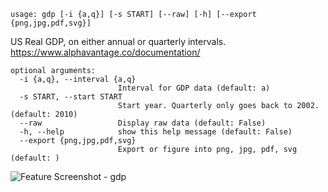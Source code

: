 ```
usage: gdp [-i {a,q}] [-s START] [--raw] [-h] [--export {png,jpg,pdf,svg}]
```

US Real GDP, on either annual or quarterly intervals. https://www.alphavantage.co/documentation/

```
optional arguments:
  -i {a,q}, --interval {a,q}
                        Interval for GDP data (default: a)
  -s START, --start START
                        Start year. Quarterly only goes back to 2002. (default: 2010)
  --raw                 Display raw data (default: False)
  -h, --help            show this help message (default: False)
  --export {png,jpg,pdf,svg}
                        Export or figure into png, jpg, pdf, svg (default: )
```

<img size="1400" alt="Feature Screenshot - gdp" src="https://user-images.githubusercontent.com/85772166/141943253-2cca4fb9-82d1-4ac1-98c9-179128cc2d60.png">
